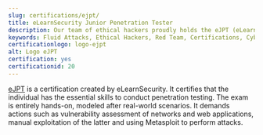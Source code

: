 ```yaml
---
slug: certifications/ejpt/
title: eLearnSecurity Junior Penetration Tester
description: Our team of ethical hackers proudly holds the eJPT (eLearnSecurity Junior Penetration Tester) certification, among many others.
keywords: Fluid Attacks, Ethical Hackers, Red Team, Certifications, Cybersecurity, Pentesters, Whitehat Hackers, Ejpt
certificationlogo: logo-ejpt
alt: Logo eJPT
certification: yes
certificationid: 20
---
```


[eJPT](https://elearnsecurity.com/product/ejpt-certification/)
is a certification created by eLearnSecurity.
It certifies
that the individual has the essential skills
to conduct penetration testing.
The exam is entirely hands-on,
modeled after real-world scenarios.
It demands actions such as vulnerability assessment of networks
and web applications,
manual exploitation of the latter
and using Metasploit to perform attacks.
